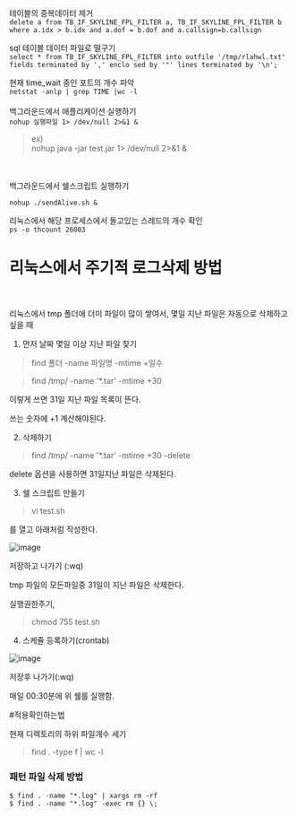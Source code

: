 테이블의 중복데이터 제거<br>
`delete a from TB_IF_SKYLINE_FPL_FILTER a, TB_IF_SKYLINE_FPL_FILTER b where a.idx > b.idx and a.dof = b.dof and a.callsign=b.callsign `
<br>

sql 테이블 데이터 파일로 떨구기<br>
`select * from TB_IF_SKYLINE_FPL_FILTER into outfile '/tmp/rlahwl.txt' fields terminated by ',' enclo
sed by '"' lines terminated by '\n';`




현재 time_wait 중인 포트의 개수 파악<br>
`netstat -anlp | grep TIME |wc -l`
<br>
<br>
백그라운드에서 애플리케이션 실행하기<br>
`nohup 실행파일 1> /dev/null 2>&1 &`
>ex) <br>
>nohup java -jar test.jar 1> /dev/null 2>&1 &
<br>
<br>
백그라운드에서 쉘스크립트 실행하기

`nohup ./sendAlive.sh &`

리눅스에서 해당 프로세스에서 돌고있는 스레드의 개수 확인<br>
`ps -o thcount 26003`

# 리눅스에서 주기적 로그삭제 방법
<br>
<br>
리눅스에서 tmp 폴더에 더미 파일이 많이 쌓여서, 몇일 지난 파일은 자동으로 삭제하고 싶을 때 

 

 

1. 먼저 날짜 몇일 이상 지난 파일 찾기

 

> find 폴더 -name 파일명 -mtime +일수

> find /tmp/ -name '*.tar' -mtime +30

 

이렇게 쓰면 31일 지난 파일 목록이 뜬다.

쓰는 숫자에 +1 계산해야된다.

 

2. 삭제하기 

> find /tmp/ -name '*.tar' -mtime +30 -delete

 

delete 옵션을 사용하면 31일지난 파일은 삭제된다. 

 

 

3. 쉘 스크립트 만들기

> vi test.sh

를 열고 아래처럼 작성한다.

![image](https://user-images.githubusercontent.com/57785267/212011296-ecf3664f-4a4f-4182-8990-81926da7be52.png)

저장하고 나가기 (:wq)

tmp 파일의 모든파일중 31일이 지난 파일은 삭제한다.

 

실행권한주기,

> chmod 755 test.sh

 

 

4. 스케쥴 등록하기(crontab)

![image](https://user-images.githubusercontent.com/57785267/212011508-c68c2b33-f6e3-47e0-bfcb-21c21b7c00db.png)


 저장후 나가기(:wq)

 

매일 00:30분에 위 쉘를 실행함.

 

#적용확인하는법

현재 디렉토리의 하위 파일개수 세기

> find . -type f | wc -l



### 패턴 파일 삭제 방법

```
$ find . -name "*.log" | xargs rm -rf
$ find . -name "*.log" -exec rm {} \;
```



